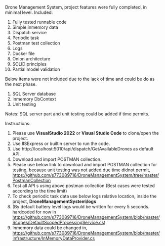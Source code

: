 Drone Management System, project features were fully completed, in minimal level.
Included:
1. Fully tested runnable code
2. Simple inmemory data
3. Dispatch service
4. Periodic task
5. Postman test collection
6. Logs
7. Docker file
8. Onion architecture
9. SOLID principles
10. Partial model validation

Below items were not included due to the lack of time and could be do as the next phase.
1. SQL Server database
2. Inmemory DbContext
3. Unit testing

Notes: SQL server part and unit testing could be added if time permits.

Instructions:
1. Please use **VisualStudio 2022** or **Visual Studio Code** to clone/open the project.
2. Use IISExpress or builtin server to run the code.
3. Use http://localhost:5010/api/dispatch/GetAvailableDrones as default API.
4. Download and import POSTMAN collection.
5. Please use below link to download and import POSTMAN collection for testing, because unit testing was not added due time didnot permit,
https://github.com/s773089716/DroneManagementSystem/tree/master/PostmanCollection
6. Test all API s using above postman collection (Best cases were tested according to the time limit)
7. To check periodic task data use below logs relative location, inside the project, 
    **DroneManagementSystem\logs**
9. (By default battery level logs would be written for every 5 seconds. hardcoded for now  in https://github.com/s773089716/DroneManagementSystem/blob/master/Scopes/DefaultScopedProcessingService.cs)
10. Inmemory data could be changed in,
https://github.com/s773089716/DroneManagementSystem/blob/master/Infrastructure/InMemoryDataProvider.cs
  


